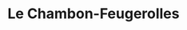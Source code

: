 ---
title: Le Chambon-Feugerolles
url: /le-chambon-feugerolles/
latitude: 45.399
longitude: 4.344
---